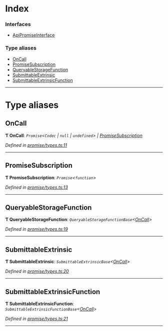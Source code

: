

# Index

### Interfaces

* [ApiPromiseInterface](../interfaces/_promise_types_.apipromiseinterface.md)

### Type aliases

* [OnCall](_promise_types_.md#oncall)
* [PromiseSubscription](_promise_types_.md#promisesubscription)
* [QueryableStorageFunction](_promise_types_.md#queryablestoragefunction)
* [SubmittableExtrinsic](_promise_types_.md#submittableextrinsic)
* [SubmittableExtrinsicFunction](_promise_types_.md#submittableextrinsicfunction)

---

# Type aliases

<a id="oncall"></a>

##  OnCall

**Ƭ OnCall**: *`Promise`<`Codec` | `null` | `undefined`> | [PromiseSubscription](_promise_types_.md#promisesubscription)*

*Defined in [promise/types.ts:11](https://github.com/polkadot-js/api/blob/25c18bb/packages/api/src/promise/types.ts#L11)*

___
<a id="promisesubscription"></a>

##  PromiseSubscription

**Ƭ PromiseSubscription**: *`Promise`<`function`>*

*Defined in [promise/types.ts:13](https://github.com/polkadot-js/api/blob/25c18bb/packages/api/src/promise/types.ts#L13)*

___
<a id="queryablestoragefunction"></a>

##  QueryableStorageFunction

**Ƭ QueryableStorageFunction**: *`QueryableStorageFunctionBase`<[OnCall](_promise_types_.md#oncall)>*

*Defined in [promise/types.ts:19](https://github.com/polkadot-js/api/blob/25c18bb/packages/api/src/promise/types.ts#L19)*

___
<a id="submittableextrinsic"></a>

##  SubmittableExtrinsic

**Ƭ SubmittableExtrinsic**: *`SubmittableExtrinsicBase`<[OnCall](_promise_types_.md#oncall)>*

*Defined in [promise/types.ts:20](https://github.com/polkadot-js/api/blob/25c18bb/packages/api/src/promise/types.ts#L20)*

___
<a id="submittableextrinsicfunction"></a>

##  SubmittableExtrinsicFunction

**Ƭ SubmittableExtrinsicFunction**: *`SubmittableExtrinsicFunctionBase`<[OnCall](_promise_types_.md#oncall)>*

*Defined in [promise/types.ts:21](https://github.com/polkadot-js/api/blob/25c18bb/packages/api/src/promise/types.ts#L21)*

___

